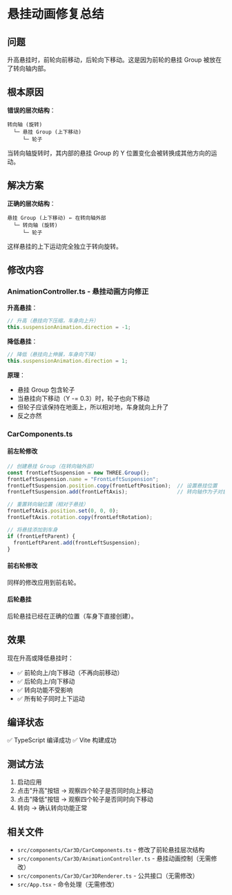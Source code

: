 # 悬挂动画修复总结

## 问题

升高悬挂时，前轮向前移动，后轮向下移动。这是因为前轮的悬挂 Group 被放在了转向轴内部。

## 根本原因

**错误的层次结构**：
```
转向轴 (旋转)
  └─ 悬挂 Group (上下移动)
     └─ 轮子
```

当转向轴旋转时，其内部的悬挂 Group 的 Y 位置变化会被转换成其他方向的运动。

## 解决方案

**正确的层次结构**：
```
悬挂 Group (上下移动) ← 在转向轴外部
  └─ 转向轴 (旋转)
     └─ 轮子
```

这样悬挂的上下运动完全独立于转向旋转。

## 修改内容

### AnimationController.ts - 悬挂动画方向修正

**升高悬挂**：
```typescript
// 升高（悬挂向下压缩，车身向上升）
this.suspensionAnimation.direction = -1;
```

**降低悬挂**：
```typescript
// 降低（悬挂向上伸展，车身向下降）
this.suspensionAnimation.direction = 1;
```

**原理**：
- 悬挂 Group 包含轮子
- 当悬挂向下移动（Y -= 0.3）时，轮子也向下移动
- 但轮子应该保持在地面上，所以相对地，车身就向上升了
- 反之亦然

### CarComponents.ts

#### 前左轮修改
```typescript
// 创建悬挂 Group（在转向轴外部）
const frontLeftSuspension = new THREE.Group();
frontLeftSuspension.name = "FrontLeftSuspension";
frontLeftSuspension.position.copy(frontLeftPosition);  // 设置悬挂位置
frontLeftSuspension.add(frontLeftAxis);                // 转向轴作为子对象

// 重置转向轴位置（相对于悬挂）
frontLeftAxis.position.set(0, 0, 0);
frontLeftAxis.rotation.copy(frontLeftRotation);

// 将悬挂添加到车身
if (frontLeftParent) {
  frontLeftParent.add(frontLeftSuspension);
}
```

#### 前右轮修改
同样的修改应用到前右轮。

#### 后轮悬挂
后轮悬挂已经在正确的位置（车身下直接创建）。

## 效果

现在升高或降低悬挂时：
- ✅ 前轮向上/向下移动（不再向前移动）
- ✅ 后轮向上/向下移动
- ✅ 转向功能不受影响
- ✅ 所有轮子同时上下运动

## 编译状态

✅ TypeScript 编译成功
✅ Vite 构建成功

## 测试方法

1. 启动应用
2. 点击"升高"按钮 → 观察四个轮子是否同时向上移动
3. 点击"降低"按钮 → 观察四个轮子是否同时向下移动
4. 转向 → 确认转向功能正常

## 相关文件

- `src/components/Car3D/CarComponents.ts` - 修改了前轮悬挂层次结构
- `src/components/Car3D/AnimationController.ts` - 悬挂动画控制（无需修改）
- `src/components/Car3D/Car3DRenderer.ts` - 公共接口（无需修改）
- `src/App.tsx` - 命令处理（无需修改）


